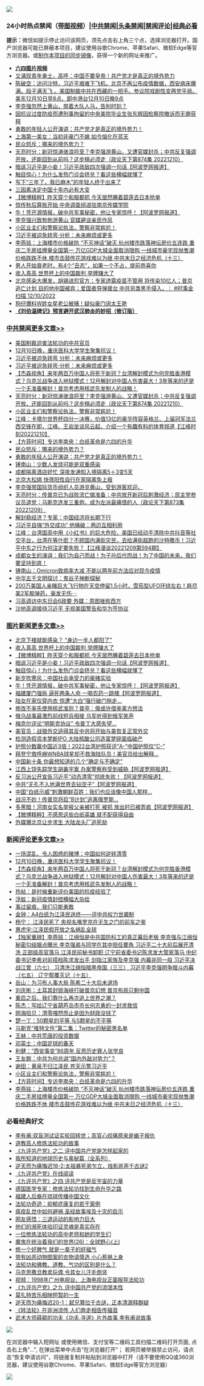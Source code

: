 ![](https://raw.githubusercontent.com/jsvpn/jsproxy/dev/64photo/fqnews-qr.jpg)

<div id="tt">
<h3>24小时热点禁闻（<a href="https://aaa.v2dns.tk/?QAjUl=BgRp5UNKRn&T5Vk=fPVH&Q59Ab=WxGE" target="_blank">带图视频</a>）|<a href="#%E4%B8%AD%E5%85%B1%E7%A6%81%E9%97%BB%E6%9B%B4%E5%A4%9A%E6%96%87%E7%AB%A0">中共禁闻</a>|<a href="#%E5%9B%BE%E7%89%87%E6%96%B0%E9%97%BB%E6%9B%B4%E5%A4%9A%E6%96%87%E7%AB%A0">头条禁闻</a>|<a href="#%E6%96%B0%E9%97%BB%E8%AF%84%E8%AE%BA%E6%9B%B4%E5%A4%9A%E6%96%87%E7%AB%A0">禁闻评论|<a href="#%E5%BF%85%E7%9C%8B%E7%BB%8F%E5%85%B8%E5%A5%BD%E6%96%87">经典必看</a></h3>
<div><b>提示：</b>微信如提示停止访问该网页，须先点击右上角三个点，选择浏览器打开。国产浏览器可能已屏蔽本项目，建议使用谷歌Chrome、苹果Safari、微软Edge等官方浏览器。或<a href="%E5%88%B6%E4%BD%9Cgit%E7%A6%81%E9%97%BB%E9%95%9C%E5%83%8F.md">制作本项目的同步镜像</a>，获得一个新的网址来推广。</div>
<ul>
<li><b><a href="http://d2.v2rss.gq/64.mp4" target="_blank">六四图片视频</a></b></li>
<li><a href="/sohnews/20221211/1822109.md">又涌现青年勇士，高呼：中国不要皇帝！共产党才是真正的境外势力</a></li>
<li><a href="/sohnews/20221210/1822035.md">陈破空：访问沙特，习近平艰难下飞机。北京不再公布疫情数据，西安病床爆满。段子满天飞 。美国制裁中共在西藏的一把手。参议院戏剧性变两党平局。美东12月10日早8点、即中港台12月10日晚9点</a></li>
<li><a href="/sohnews/20221211/1822106.md">李克强忽然上黄山，带着大队人马，告别时刻？</a></li>
<li><a href="/weiquan/20221210/1822053.md">因抗议过度防疫而遭刑事拘留的中央美院毕业生张东辉因检察院撤诉而无罪获释</a></li>
<li><a href="/comments/20221211/1822111.md">勇敢的年轻人公开演讲：共产党才是真正的境外势力！</a></li>
<li><a href="/yule/20221211/1822187.md">上海第一美女：当初非豪门不嫁 如今熔化在蓝天</a></li>
<li><a href="/comments/20221211/1822127.md">民众怒斥：哪来的境外势力？</a></li>
<li><a href="/cbnews/20221211/1822229.md">天亮时分：新冠惊涛骇浪将至？李克强游黄山，又遭官媒封杀；中共反复强调开放，还能回到从前吗？这步棋必须走（政论天下第874集 20221210）</a></li>
<li><a href="/topimagenews/20221211/1822240.md">暗讽习近平是小妾！习近平政敌四次强调一句话【阿波罗网报道】</a></li>
<li><a href="/topimagenews/20221211/1822239.md">触目惊心！为什么发热门诊会挤兑？看这些横幅就懂了</a></li>
<li><a href="/cnnews/20221211/1822102.md">写下“三年了，我已麻木”的年轻人终于出来了</a></li>
<li><a href="/comments/20221211/1822128.md">三因素决定中国十年内必有大变</a></li>
<li><a href="/topimagenews/20221211/1822247.md">【微博精粹】昨天穿个和服都抓 今天居然腆着碧莲去日本抢单</a></li>
<li><a href="/baitai/20221211/1822142.md">惊传秋后算账开始 中央调查组进驻南京传媒学院</a></li>
<li><a href="/topimagenews/20221211/1822194.md">牛！凭开源情报，破中共军事秘密，他让专家惊呼！【阿波罗网报道】</a></li>
<li><a href="/headline/20221211/1822130.md">李克强兴致勃勃游黄山 官媒避谈亲民作风</a></li>
<li><a href="/comments/20221211/1822150.md">小区业主们和警察论执法，警察非常尴尬！</a></li>
<li><a href="/cbnews/20221211/1822263.md">习近平被迫急转弯·分析：未来麻烦或更多</a></li>
<li><a href="/comments/20221211/1822132.md">李燕铭：上海楼市价格破防 “不灭神话”破灭 杭州楼市跌落神坛房价五连跌 重庆二手房挂牌量全国第一 万亿GDP大城全面取消限购 一线城市豪宅现抛售潮价格跌跌不休 楼市击鼓传花游戏难以为继 中共末日之经济危机（十三）</a></li>
<li><a href="/lifebaike/20221211/1822181.md">男人开始衰老时，有4个“丑态”，如果一个不占，提前恭喜你</a></li>
<li><a href="/topimagenews/20221211/1822278.md">收入真高 世界杯上的中国裁判 举牌赚大了</a></li>
<li><a href="/sohnews/20221210/1822063.md">北京感染大爆发，胡锡进怼官方；专家透露疫苗不管用 将传染10亿人；普京逃亡计划 目的地中国被弃；爱国者导弹援台 中共另类黑手侵入。｜ #时事金扫描 12/10/2022</a></li>
<li><a href="/yule/20221211/1822124.md">狗仔爆料W姓女星老公被捕！疑似豪门阔太王艳</a></li>
<li><b><a href="/comments/20200207/1272816.md" target="_blank">《刘伯温碑记》预言避开武汉肺炎的妙招（修订版）</a></b></li>
</ul>
</div>

<div class="catlist">
<h3><a href="/cbnews/" target="_blank">中共禁闻</a><span><a href="/cbnews/" target="_blank" rel="nofollow">更多文章>></a></span></h3>
<ul>
<li><a href="/cbnews/20221211/1822322.md" target="_blank">美国制裁迫害法轮功的中共官员</a></li>
<li><a href="/comments/20221211/1822289.md" target="_blank">12月10日晚，重庆医科大学学生聚集抗议！</a></li>
<li><a href="/cbnews/20221211/1822276.md" target="_blank">习近平被迫急转弯 分析：未来麻烦或更多</a></li>
<li><a href="/cbnews/20221211/1822263.md" target="_blank">习近平被迫急转弯·分析：未来麻烦或更多</a></li>
<li><a href="/comments/20221211/1822255.md" target="_blank">【杰森视角】来年两百万中国人将死于新冠？台湾解封模式为何完胜香港模式？乌克兰战争进入地狱模式！12月解封对中国人伤害最大！3年等来的还是一个无准备解封！普京考虑用核武先发制人的战略！</a></li>
<li><a href="/cbnews/20221211/1822229.md" target="_blank">天亮时分：新冠惊涛骇浪将至？李克强游黄山，又遭官媒封杀；中共反复强调开放，还能回到从前吗？这步棋必须走（政论天下第874集 20221210）</a></li>
<li><a href="/comments/20221211/1822150.md" target="_blank">小区业主们和警察论执法，警察非常尴尬！</a></li>
<li><a href="/cbnews/20221211/1822145.md" target="_blank">江峰：卡塔尔世界杯四分一决赛，价值13亿的豪华阵容英格兰、上届冠军法兰西交锋在即，江峰、王岩坐谈风云起，介绍一个有趣有料的体育频道【江峰时刻20221210】</a></li>
<li><a href="/comments/20221211/1822135.md" target="_blank">【方菲时间】专访李南央：白纸革命是六四的升华</a></li>
<li><a href="/comments/20221211/1822127.md" target="_blank">民众怒斥：哪来的境外势力？</a></li>
<li><a href="/comments/20221211/1822111.md" target="_blank">勇敢的年轻人公开演讲：共产党才是真正的境外势力！</a></li>
<li><a href="/cbnews/20221210/1822010.md" target="_blank">锺南山：少数人发烧可能是双重感染</a></li>
<li><a href="/cbnews/20221210/1821993.md" target="_blank">成都隔离酒店好忙 深夜发通知入境隔离5＋3变5天</a></li>
<li><a href="/cbnews/20221210/1821990.md" target="_blank">北京大松绑 快筛阳性自行在家隔离免上报</a></li>
<li><a href="/comments/20221210/1821972.md" target="_blank">李克强带国际货币组织人员游览黄山，受到游客欢迎。</a></li>
<li><a href="/cbnews/20221210/1821929.md" target="_blank">天亮时分：传普京已为战败流亡做准备；中共放开新冠后刺激经济；民主党参议员退党；马斯克连发三重炮，成为左派最痛恨的人（政论天下第873集 20221209）</a></li>
<li><a href="/cbnews/20221210/1821901.md" target="_blank">解封稳经济？专家：中国经济将长期下行</a></li>
<li><a href="/cbnews/20221210/1821870.md" target="_blank">习近平自嗨“外交成功” 他捅破：两边互相利用</a></li>
<li><a href="/cbnews/20221210/1821828.md" target="_blank">江峰：台湾国高中用《小红书》的巨大危险，美国已经动手清除中共抖音等社交平台，台湾在等什麽？不顾国内满街灾民，去给满街超跑的沙特撒币！习近平中东之行为何注定要失败？【江峰漫谈20221209第594期】</a></li>
<li><a href="/comments/20221210/1821752.md" target="_blank">成都女生的演讲：我们为自己而战！为子孙后代而战！为了中国的未来，我们要坚持到底！</a></li>
<li><a href="/cbnews/20221209/1821663.md" target="_blank">锺南山：Omicron致病率大减 不能以两年前方法应对现今疫情</a></li>
<li><a href="/comments/20221209/1821545.md" target="_blank">中华五千文明探讨：鬼谷子神断探秘</a></li>
<li><a href="/comments/20221209/1821608.md" target="_blank">200万美国人亲睹巨大飞行物在天空停留1.5小时，雪茄型UFO环绕左右！耗尽美2军舰弹药，毫发无伤⋯</a></li>
<li><a href="/cbnews/20221209/1821594.md" target="_blank">习高调访中东日会6政要 外媒：意图挫败西方</a></li>
<li><a href="/cbnews/20221209/1821593.md" target="_blank">沙地高调接待习近平 无视美国警告和华为签协议</a></li>

</ul>
</div>
<div class="catlist">
<h3><a href="/topimagenews/" target="_blank">图片新闻</a><span><a href="/topimagenews/" target="_blank" rel="nofollow">更多文章>></a></span></h3>
<ul>
<li><a href="/topimagenews/20221211/1822308.md" target="_blank">北京下楼就能感染？ “身边一半人都阳了”</a></li>
<li><a href="/topimagenews/20221211/1822278.md" target="_blank">收入真高 世界杯上的中国裁判 举牌赚大了</a></li>
<li><a href="/topimagenews/20221211/1822247.md" target="_blank">【微博精粹】昨天穿个和服都抓 今天居然腆着碧莲去日本抢单</a></li>
<li><a href="/topimagenews/20221211/1822240.md" target="_blank">暗讽习近平是小妾！习近平政敌四次强调一句话【阿波罗网报道】</a></li>
<li><a href="/topimagenews/20221211/1822239.md" target="_blank">触目惊心！为什么发热门诊会挤兑？看这些横幅就懂了</a></li>
<li><a href="/topimagenews/20221211/1822238.md" target="_blank">新岁吹寒风：中国社会承受力的豪赌实验</a></li>
<li><a href="/topimagenews/20221211/1822194.md" target="_blank">牛！凭开源情报，破中共军事秘密，他让专家惊呼！【阿波罗网报道】</a></li>
<li><a href="/topimagenews/20221211/1822122.md" target="_blank">福建厦门强拆 逼死两条人命 一喝农药一跳楼【阿波罗网报道】</a></li>
<li><a href="/topimagenews/20221210/1821977.md" target="_blank">陆女在家仅穿内衣 惊遭“大白”强行破门拖走…</a></li>
<li><a href="/topimagenews/20221210/1821965.md" target="_blank">修改不率先使用核武准则？普亭：俄或许借鉴美方想法</a></li>
<li><a href="/topimagenews/20221210/1821961.md" target="_blank">俄乌战事最激烈前线短兵相接 乌军听得到俄军笑声</a></li>
<li><a href="/topimagenews/20221210/1821930.md" target="_blank">梅克尔评论“明斯克协议” 令普丁大感失望…</a></li>
<li><a href="/topimagenews/20221210/1821886.md" target="_blank">美官员：战狼外交适得其反中共将开始与美恢复正常外交</a></li>
<li><a href="/topimagenews/20221210/1821885.md" target="_blank">检测造假资本梦断IPO 大陆核酸公司造富梦碎面临破产</a></li>
<li><a href="/topimagenews/20221210/1821868.md" target="_blank">护照分数赢中国近3倍！2022台湾护照获评“A-”中国护照仅“C-”</a></li>
<li><a href="/topimagenews/20221210/1821852.md" target="_blank">拜登宁救呼麻WNBA球星却不救海陆队员！美官员给出解释…</a></li>
<li><a href="/topimagenews/20221210/1821765.md" target="_blank">中国新十条 你最想知道的几个“确定与不确定”</a></li>
<li><a href="/topimagenews/20221210/1821721.md" target="_blank">江西上饶失踪学生胡鑫宇案 办案警察称受到威胁【阿波罗网报道】</a></li>
<li><a href="/topimagenews/20221209/1821648.md" target="_blank">反习派公开宣告习近平“动态清零”彻底失败！【阿波罗网报道】</a></li>
<li><a href="/topimagenews/20221209/1821626.md" target="_blank">中共“无孔不入地满世界去钻空子”【阿波罗网报道】</a></li>
<li><a href="/topimagenews/20221209/1821580.md" target="_blank">中国“白纸示威”刺激朝鲜百姓：我们也应该像中国人那样…</a></li>
<li><a href="/topimagenews/20221209/1821529.md" target="_blank">战况不妙！传普京将启“B计划”逃离俄罗斯…</a></li>
<li><a href="/topimagenews/20221209/1821528.md" target="_blank">多黑暗！河南女实名举报父亲被打死 被抓 放出时已被弄疯【阿波罗网报道】</a></li>
<li><a href="/topimagenews/20221209/1821507.md" target="_blank">【微博精粹】不感恩这些白纸英雄 就不配获得自由</a></li>
<li><a href="/topimagenews/20221209/1821477.md" target="_blank">外媒爆北京让步求生 大陆龙头厂逃死劫</a></li>

</ul>
</div>
<div class="catlist">
<h3><a href="/comments/" target="_blank">新闻评论</a><span><a href="/comments/" target="_blank" rel="nofollow">更多文章>></a></span></h3>
<ul>
<li><a href="/comments/20221211/1822323.md" target="_blank">一场混乱、令人困惑的赌博：中国如何逆转清零</a></li>
<li><a href="/comments/20221211/1822289.md" target="_blank">12月10日晚，重庆医科大学学生聚集抗议！</a></li>
<li><a href="/comments/20221211/1822255.md" target="_blank">【杰森视角】来年两百万中国人将死于新冠？台湾解封模式为何完胜香港模式？乌克兰战争进入地狱模式！12月解封对中国人伤害最大！3年等来的还是一个无准备解封！普京考虑用核武先发制人的战略！</a></li>
<li><a href="/comments/20221211/1822249.md" target="_blank">热帖：是时候重新评价美国的抗疫经验了</a></li>
<li><a href="/comments/20221211/1822242.md" target="_blank">浮蚁：新冠疫情封控横幅大杂烩</a></li>
<li><a href="/comments/20221211/1822231.md" target="_blank">事过留痕，我们只能勇敢</a></li>
<li><a href="/comments/20221211/1822230.md" target="_blank">金钟：A4白纸为江泽民送终——评中共权力世袭制</a></li>
<li><a href="/comments/20221211/1822222.md" target="_blank">杨宁： 江泽民死了 央视名嘴罗京在无生之门的前车之鉴</a></li>
<li><a href="/comments/20221211/1822204.md" target="_blank">惠虎宇:江泽民假开放之名祸乱全球</a></li>
<li><a href="/comments/20221211/1822191.md" target="_blank">【独家重磅】李燕铭：江绵恒是中共国防科工的真正幕后老板 李克强与江绵恒秘密勾结据点曝光 李克强弟与同学在其中担任要角 习近平二十大前后展开清洗 正部级高官落马 江泽民前秘书卸职 辽宁前省委书记陈求发大管家落马 中纪委书记李希对前搭档陈求发出手 剑指江家族及李克强 内幕非同一般 习近平决战江曾（六七） 习清洗江绵恒暗黑帝国（三三） 习近平李克强明争暗斗内幕（七五） 辽宁帮覆灭记（十五）</a></li>
<li><a href="/comments/20221211/1822178.md" target="_blank">岳山：为习布人事大局 陈希二十大后未退场</a></li>
<li><a href="/comments/20221211/1822168.md" target="_blank">刘庆彬：土耳其封锁海峡打破普京幻想 普京布局只剩中国</a></li>
<li><a href="/comments/20221211/1822167.md" target="_blank">重启之后，我们靠什么再次追上世界之潮？</a></li>
<li><a href="/comments/20221211/1822166.md" target="_blank">陈杰：写给辽宁省葫芦岛市市长何志勇的一封求救信</a></li>
<li><a href="/comments/20221211/1822165.md" target="_blank">网海拾贝：清零嘎然而止是因为财政没钱了</a></li>
<li><a href="/comments/20221211/1822164.md" target="_blank">楚一丁：50颗星的平等 与5颗星的不平等</a></li>
<li><a href="/comments/20221211/1822161.md" target="_blank">马斯克“推特文件”第二集：Twitter的秘密黑名单</a></li>
<li><a href="/comments/20221211/1822155.md" target="_blank">王赫：中共荒唐的投资数据</a></li>
<li><a href="/comments/20221211/1822154.md" target="_blank">邓英士：中国足球的春天</a></li>
<li><a href="/comments/20221211/1822153.md" target="_blank">利健：“西安事变”86周年 反思历史罪人张学良</a></li>
<li><a href="/comments/20221211/1822152.md" target="_blank">王友群：中共为何总讲“国内外敌对势力”？</a></li>
<li><a href="/comments/20221211/1822151.md" target="_blank">谢田：黄泉不归江泽民 苍天示警习近平</a></li>
<li><a href="/comments/20221211/1822150.md" target="_blank">小区业主们和警察论执法，警察非常尴尬！</a></li>
<li><a href="/comments/20221211/1822135.md" target="_blank">【方菲时间】专访李南央：白纸革命是六四的升华</a></li>
<li><a href="/comments/20221211/1822132.md" target="_blank">李燕铭：上海楼市价格破防 “不灭神话”破灭 杭州楼市跌落神坛房价五连跌 重庆二手房挂牌量全国第一 万亿GDP大城全面取消限购 一线城市豪宅现抛售潮价格跌跌不休 楼市击鼓传花游戏难以为继 中共末日之经济危机（十三）</a></li>

</ul>
</div>

<div class="catlist">
<h3>必看经典好文</h3>
<ul>
<li><a href="/comments/20210810/1603672.md" target="_blank">李有甫:双盲测试证实轮回转世；高官心绞痛原来是蝎子报仇</a></li>
<li><a href="/comments/20200805/1375080.md" target="_blank">道教高人修炼法轮功的故事</a></li>
<li><a href="/bookonline/20131116/201055.md" target="_blank">《九评共产党》之二 评中国共产党是怎样起家的</a></li>
<li><a href="/comments/20220601/1740278.md" target="_blank">我所知道的地球历史与奥秘篇（全系列）</a></li>
<li><a href="/tculture/20190304/1091070.md" target="_blank">逆天而为痛悔迟18-2:太祖暴死弟乍立，烛影斧声千古谜2</a></li>
<li><a href="/bookonline/20131116/201057.md" target="_blank">《九评共产党》在线阅读</a></li>
<li><a href="/bookonline/20131116/201053.md" target="_blank">《九评共产党》之四 评共产党是反宇宙的力量</a></li>
<li><a href="/comments/20200607/783186.md" target="_blank">德国医学专家：修炼法轮功找到生命升华之路</a></li>
<li><a href="/bannedvideo/20220509/1730156.md" target="_blank">福建人后裔在琉球传播中国文化</a></li>
<li><a href="/cbnews/20220708/1755180.md" target="_blank">法轮功奇迹：抑郁症康复的若干案例</a></li>
<li><a href="/comments/20200618/1346823.md" target="_blank">瘟疫乱世中如何避祸 圣经故事埃及十灾的启示</a></li>
<li><a href="/cbnews/20200126/1265515.md" target="_blank">网友感悟：三退运动的影响力巨大</a></li>
<li><a href="/ssgc/20220828/1777549.md" target="_blank">他们的濒死体验印证灵魂是真实存在</a></li>
<li><a href="/cbnews/20200702/1354550.md" target="_blank">一位修炼法轮功的高中老师和她的学生们</a></li>
<li><a href="/comments/20181210/1044798.md" target="_blank">魔鬼在统治着我们的世界(26)：全球野心(上)</a></li>
<li><a href="/funmedia/20200713/1359909.md" target="_blank">修一个好脾气 就是一辈子的好福气</a></li>
<li><a href="/lifebaike/20180811/984246.md" target="_blank">带有凶恶动物图案的衣物请慎选 小心惹祸上身</a></li>
<li><a href="/comments/20220329/1711172.md" target="_blank">法轮功和佛教、道教、气功的区别是什么？</a></li>
<li><a href="/lifebaike/20180921/1001202.md" target="_blank">马克思撒旦教卖玩偶 令其女儿汗毛倒竖</a></li>
<li><a href="/topimagenews/20180331/921716.md" target="_blank">视频：1998年广州电视台、上海电视台正面报导法轮功</a></li>
<li><a href="/bookonline/20131116/201045.md" target="_blank">《九评共产党》之九 评中国共产党的流氓本性</a></li>
<li><a href="/tculture/20211006/1633976.md" target="_blank">莫扎特苦乐相映短暂的一生</a></li>
<li><a href="/tculture/20190304/1091076.md" target="_blank">逆天而为痛悔迟20-1：弑兄篡位千古谜，正本清源释群疑</a></li>
<li><a href="/comments/20210509/1542786.md" target="_blank">《转法轮》在非洲流传 人们奔走相告传福音</a></li>
<li><a href="/topimagenews/20181117/1032655.md" target="_blank">武术大师薛颠的功夫《功夫.寻道》片外故事 李有甫说故事</a></li>

</ul>
</div>

![](https://raw.githubusercontent.com/jsvpn/jsproxy/dev/64photo/fqnews-qr.jpg)

在浏览器中输入短网址 或使用微信、支付宝等二维码工具扫描二维码打开页面, 点击右上角"...", 在弹出菜单中点击“在浏览器打开”； 若网页被举报禁止访问，请点击“恢复申请访问”，将链接复制并粘贴到浏览器中打开（请不要使用QQ或360浏览器，建议使用谷歌Chrome、苹果Safari、微软Edge等官方浏览器）

![](https://raw.githubusercontent.com/jsvpn/jsproxy/dev/64photo/wx.jpg)